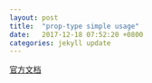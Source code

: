 ```yaml
---
layout: post
title:  "prop-type simple usage"
date:   2017-12-18 07:52:20 +0800
categories: jekyll update
---
```


[官方文档](https://reactjs.org/docs/typechecking-with-proptypes.html)
